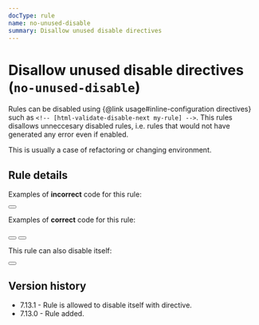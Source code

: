 ```yaml
---
docType: rule
name: no-unused-disable
summary: Disallow unused disable directives
---
```


# Disallow unused disable directives (`no-unused-disable`)

Rules can be disabled using {@link usage#inline-configuration directives} such as `<!-- [html-validate-disable-next my-rule] -->`.
This rules disallows unneccesary disabled rules, i.e. rules that would not have generated any error even if enabled.

This is usually a case of refactoring or changing environment.

## Rule details

Examples of **incorrect** code for this rule:

<validate name="incorrect" rules="no-unused-disable attribute-allowed-values">
	<!-- [html-validate-disable-next attribute-allowed-values -- no error, disable is invalid] -->
	<button type="submit"></button>
</validate>

Examples of **correct** code for this rule:

<validate name="correct-removed" rules="no-unused-disable attribute-allowed-values">
	<!-- disable removed, no error -->
	<button type="submit"></button>
</validate>

<validate name="correct-error-present" rules="no-unused-disable attribute-allowed-values">
	<!-- [html-validate-disable-next attribute-allowed-values -- element has error, disable is valid] -->
	<button type="foobar"></button>
</validate>

This rule can also disable itself:

<validate name="correct-disabled" rules="no-unused-disable attribute-allowed-values">
	<!-- [html-validate-disable-next attribute-allowed-values, no-unused-disable -- no error as no-unused-disable is also disabled] -->
	<button type="submit"></button>
</validate>

## Version history

- 7.13.1 - Rule is allowed to disable itself with directive.
- 7.13.0 - Rule added.
